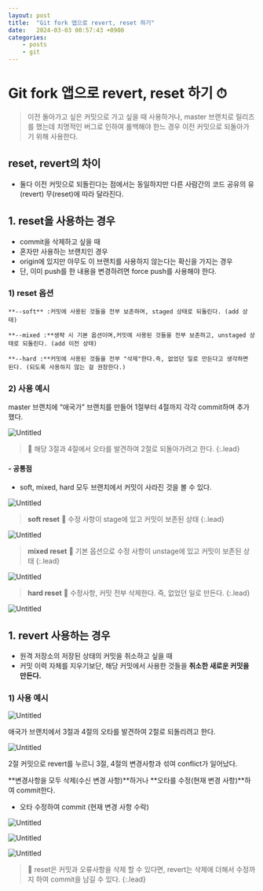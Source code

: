 ```yaml
---
layout: post
title:  "Git fork 앱으로 revert, reset 하기"
date:   2024-03-03 00:57:43 +0900
categories: 
    - posts
    - git
---
```


# Git fork 앱으로 revert, reset 하기 ⏱

> 이전 돌아가고 싶은 커밋으로 가고 싶을 때 사용하거나, master 브랜치로 릴리즈를 했는데 치명적인 버그로 인하여 롤백해야 한느 경우 이전 커밋으로 되돌아가기 위해 사용한다.
> 

## reset, revert의 차이

- 둘다 이전 커밋으로 되돌린다는 점에서는 동일하지만
다른 사람간의 코드 공유의 유(revert) 무(reset)에 따라 달라진다.

## 1. reset을 사용하는 경우

- commit을 삭제하고 싶을 때
- 혼자만 사용하는 브랜치인 경우
- origin에 있지만 아무도 이 브랜치를 사용하지 않는다는 확신을 가지는 경우
- 단, 이미 push를 한 내용을 변경하려면 force push를 사용해야 한다.

### 1) reset 옵션

```
**--soft** :커밋에 사용된 것들을 전부 보존하며, staged 상태로 되돌린다. (add 상태)

**--mixed :**생략 시 기본 옵션이며,커밋에 사용된 것들을 전부 보존하고, unstaged 상태로 되돌린다. (add 이전 상태)

**--hard :**커밋에 사용된 것들을 전부 "삭제"한다.즉, 없었던 일로 만든다고 생각하면 된다. (되도록 사용하지 않는 걸 권장한다.)
```

 

### 2) 사용 예시

master 브랜치에 “애국가” 브랜치를 만들어 1절부터 4절까지 각각 commit하며 추가했다.

![Untitled](/assets/img/git/2-1.png)


> 💫 해당 3절과 4절에서 오타를 발견하여 2절로 되돌아가려고 한다.
{:.lead}

#### - 공통점

- soft, mixed, hard 모두 브랜치에서 커밋이 사라진 것을 볼 수 있다.

![Untitled](/assets/img/git/2-2.png)



> **soft reset**
> 💫 수정 사항이 stage에 있고 커밋이 보존된 상태
{:.lead}

![Untitled](/assets/img/git/2-3.png)

> **mixed reset**
> 💫 기본 옵션으로 수정 사항이 unstage에 있고 커밋이 보존된 상태
{:.lead}

![Untitled](/assets/img/git/2-4.png)

> **hard reset**
> 💫 수정사항, 커밋 전부 삭제한다. 즉, 없었던 일로 만든다.
{:.lead}

![Untitled](/assets/img/git/2-5.png)

## 1. revert 사용하는 경우

- 원격 저장소의 저장된 상태의 커밋을 취소하고 싶을 때
- 커밋 이력 자체를 지우기보단, 해당 커밋에서 사용한 것들을 **취소한 새로운 커밋을 만든다.**

### 1) 사용 예시

![Untitled](/assets/img/git/2-6.png)

애국가 브랜치에서 3절과 4절의 오타를 발견하여 2절로 되돌리려고 한다.

![Untitled](/assets/img/git/2-7.png)

2절 커밋으로 revert를 누르니 3절, 4절의 변경사항과 섞여 conflict가 일어났다.

**변경사항을 모두 삭제(수신 변경 사항)**하거나 **오타를 수정(현재 변경 사항)**하여 commit한다.

- 오타 수정하여 commit (현재 변경 사항 수락)

![Untitled](/assets/img/git/2-8.png)

![Untitled](/assets/img/git/2-9.png)

![Untitled](/assets/img/git/2-10.png)


> 💫 reset은 커밋과 오류사항을 삭제 할 수 있다면, revert는 삭제에 더해서 수정까지 하여 commit을 남길 수 있다.
{:.lead}